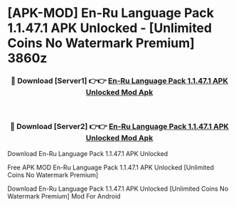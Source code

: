 # [APK-MOD] En-Ru Language Pack 1.1.47.1 APK Unlocked - [Unlimited Coins No Watermark Premium] 3860z



<div align="center">
<h3>🔴 Download [Server1] 👉👉 <a href="https://momento.my/?title=En-Ru_Language_Pack_1.1.47.1_APK_Unlocked">En-Ru Language Pack 1.1.47.1 APK Unlocked Mod Apk</a></h3><br>

<h3>🔴 Download [Server2] 👉👉 <a href="https://momento.my/?title=En-Ru_Language_Pack_1.1.47.1_APK_Unlocked">En-Ru Language Pack 1.1.47.1 APK Unlocked Mod Apk</a></h3>
</div>



Download En-Ru Language Pack 1.1.47.1 APK Unlocked 

Free APK MOD En-Ru Language Pack 1.1.47.1 APK Unlocked [Unlimited Coins No Watermark Premium]

Download En-Ru Language Pack 1.1.47.1 APK Unlocked [Unlimited Coins No Watermark Premium] Mod For Android
